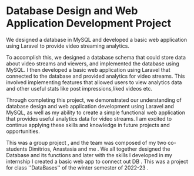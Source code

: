 # Database Design and Web Application Development Project

We designed a database in MySQL and developed a basic web application using Laravel to provide video streaming analytics.

To accomplish this, we designed a database schema that could store data about video streams and viewers, and implemented the database using MySQL. I then developed a basic web application using Laravel that connected to the database and provided analytics for video streams. This involved implementing features that allowed users to view analytics data and other useful stats like post impressions,liked videos etc.

Through completing this project, we demonstrated our understanding of database design and web application development using Laravel and MySQL, as well as my ability to create a simple functional web application that provides useful analytics data for video streams. I am excited to continue applying these skills and knowledge in future projects and opportunities.

This was a group project , and the team was composed of my two co-students Dimitrios, Anastasia and me . We all together designed the Database and its functions and later with the skills I developed in my internship I created a basic web app to connect out DB . This was a project for class ''DataBases'' of the winter semester of 2022-23 .

